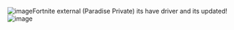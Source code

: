 ![image](https://github.com/user-attachments/assets/228da065-b4e1-45f8-b0bd-4c200c80aae7)Fortnite external (Paradise Private) its have driver and its updated! ![image](https://github.com/user-attachments/assets/8fa54da3-2267-4948-bfb0-7c9fcbe4b4fe)
